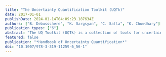 ```yaml
---
title: "The Uncertainty Quantification Toolkit (UQTk)"
date: 2017-01-01
publishDate: 2024-01-14T04:09:23.187634Z
authors: ["B. Debusschere", "K. Sargsyan", "C. Safta", "K. Chowdhary"]
publication_types: ["6"]
abstract: "The UQ Toolkit (UQTk) is a collection of tools for uncertainty quantification, ranging from intrusive and nonintrusive forward propagation of uncertainty to inverse problems and sensitivity analysis. This chapter first outlines the UQTk design philosophy, followed by an overview of the available methods and the way they are implemented in UQTk. The second part of this chapter is a detailed example that illustrates a UQ workflow from surrogate construction, and calibration, to forward propagation and attribution."
featured: false
publication: "*Handbook of Uncertainty Quantification*"
doi: "10.1007/978-3-319-11259-6_56-1"
---
```


